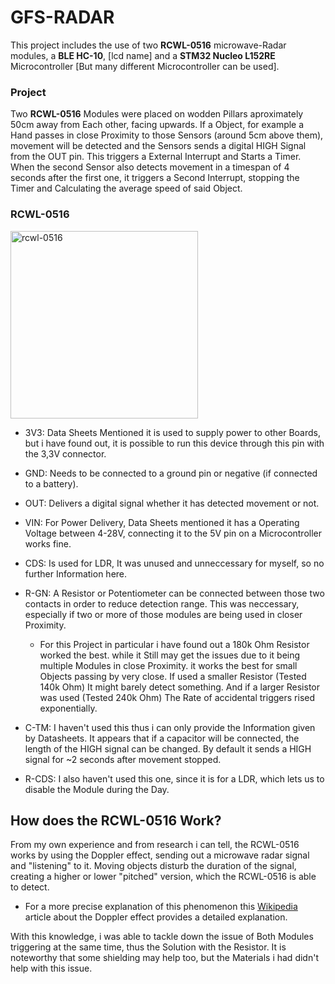 # GFS-RADAR
This project includes the use of two **RCWL-0516** microwave-Radar modules, a **BLE HC-10**, [lcd name] and a **STM32 Nucleo L152RE** Microcontroller [But many different Microcontroller can be used]. 
### Project
Two **RCWL-0516** Modules were placed on wodden Pillars aproximately 50cm away from Each other, facing upwards. If a Object, for example a Hand passes in close Proximity to those Sensors (around 5cm above them), movement will be detected and the Sensors sends a digital HIGH Signal from the OUT pin. This triggers a External Interrupt and Starts a Timer. When the second Sensor also detects movement in a timespan of 4 seconds after the first one, it triggers a Second Interrupt, stopping the Timer and Calculating the average speed of said Object. 

### RCWL-0516
<img src="https://github.com/Hannah-Ga/GFS-RADAR/blob/main/images/rcwl-0516.png" width="300" alt="rcwl-0516">

* 3V3: Data Sheets Mentioned it is used to supply power to other Boards, but i have found out, it is possible to run this device through this pin with the 3,3V connector.

* GND: Needs to be connected to a ground pin or negative (if connected to a battery).

* OUT: Delivers a digital signal whether it has detected movement or not.

* VIN: For Power Delivery, Data Sheets mentioned it has a Operating Voltage between 4-28V, connecting it to the 5V pin on a Microcontroller works fine.

* CDS: Is used for LDR, It was unused and unneccessary for myself, so no further Information here.

* R-GN: A Resistor or Potentiometer can be connected between those two contacts in order to reduce detection range. This was neccessary, especially if two or more of those modules are being used in closer Proximity.

  * For this Project in particular i have found out a 180k Ohm Resistor worked the best. while it Still may get the issues due to it being multiple Modules in close Proximity. it works the best for small Objects passing by very close. If used a smaller Resistor (Tested 140k Ohm) It might barely detect something. And if a larger Resistor was used (Tested 240k Ohm) The Rate of accidental triggers rised exponentially.

* C-TM: I haven't used this thus i can only provide the Information given by Datasheets. It appears that if a capacitor will be connected, the length of the HIGH signal can be changed. By default it sends a HIGH signal for ~2 seconds after movement stopped.

* R-CDS: I also haven't used this one, since it is for a LDR, which lets us to disable the Module during the Day.


## How does the RCWL-0516 Work?

From my own experience and from research i can tell, the RCWL-0516 works by using the Doppler effect, sending out a microwave radar signal and "listening" to it. Moving objects disturb the duration of the signal, creating a higher or lower "pitched" version, which the RCWL-0516 is able to detect.

* For a more precise explanation of this phenomenon this [Wikipedia](https://en.wikipedia.org/wiki/Doppler_effect#Radar) article about the Doppler effect provides a detailed explanation.

With this knowledge, i was able to tackle down the issue of Both Modules triggering at the same time, thus the Solution with the Resistor. It is noteworthy that some shielding may help too, but the Materials i had didn't help with this issue. 
  

